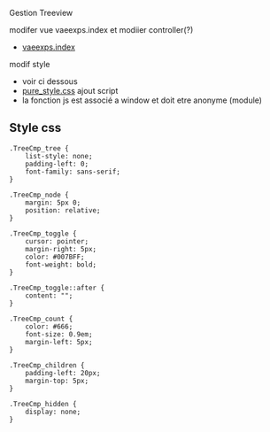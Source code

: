 
Gestion Treeview

modifer vue vaeexps.index et modiier controller(?)
- [vaeexps.index](../srcLaravel/resources/views/vaeexps/index.blade.php)

modif style
- voir ci dessous
- [pure_style.css](../srcLaravel/public/build/assets/pure_style.css) 
ajout script
- la fonction js est associé a window et doit etre anonyme (module)


## Style css
```
.TreeCmp_tree {
    list-style: none;
    padding-left: 0;
    font-family: sans-serif;
}

.TreeCmp_node {
    margin: 5px 0;
    position: relative;
}

.TreeCmp_toggle {
    cursor: pointer;
    margin-right: 5px;
    color: #007BFF;
    font-weight: bold;
}

.TreeCmp_toggle::after {
    content: "";
}

.TreeCmp_count {
    color: #666;
    font-size: 0.9em;
    margin-left: 5px;
}

.TreeCmp_children {
    padding-left: 20px;
    margin-top: 5px;
}

.TreeCmp_hidden {
    display: none;
}
```

